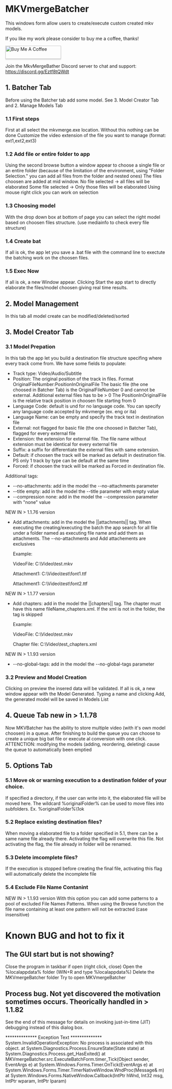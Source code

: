 # MKVmergeBatcher

This windows form allow users to create/execute custom created mkv models.

If you like my work please consider to buy me a coffee, thanks!

<a href="https://www.buymeacoffee.com/bazzu85" target="_blank"><img src="https://www.buymeacoffee.com/assets/img/custom_images/orange_img.png" alt="Buy Me A Coffee" style="height: 41px !important;width: 174px !important;box-shadow: 0px 3px 2px 0px rgba(190, 190, 190, 0.5) !important;-webkit-box-shadow: 0px 3px 2px 0px rgba(190, 190, 190, 0.5) !important;" ></a>

Join the MkvMergeBather Discord server to chat and support: https://discord.gg/Eztf8tQWdt

## 1. Batcher Tab

Before using the Batcher tab add some model. See 3. Model Creator Tab and 2. Manage Models Tab

### 1.1 First steps
First at all select the mkvmerge.exe location. Without this nothing can be done
Customize the video extension of the file you want to manage (format: ext1,ext2,ext3)

### 1.2 Add file or entire folder to app
Using the second browse button a window appear to choose a single file or an entire folder (because of the limitation of the environment, using "Folder Selection." you can add all files from the folder and nested ones)
The files choosen are added at mid window. 
No file selected -> all files will be elaborated
Some file selected -> Only those files will be elaborated
Using mouse right click you can work on selection

### 1.3 Choosing model
With the drop down box at bottom of page you can select the right model based on choosen files structure. (use mediainfo to check every file structure)

### 1.4 Create bat
If all is ok, the app let you save a .bat file with the command line to exectute the batching work on the choosen files.

### 1.5 Exec Now
If all is ok, a new Window appear. Clicking Start the app start to directly elaborate the files/model choosen giving real time results.

## 2. Model Management

In this tab all model create can be modified/deleted/sorted

## 3. Model Creator Tab

### 3.1 Model Prepation
In this tab the app let you build a destination file structure specifing where every track come from.
We have some fields to populate:
- Track type: Video/Audio/Subtitle
- Position: The original position of the track in files. Format OriginalFileNumber:PositionInOriginalFile
The basic file (the one choosed in Batcher Tab) is the OriginalFileNumber 0 and cannot be external. Additional external files has to be > 0
The PositionInOriginalFile is the relative track position in choosen file starting from 0
- Language Code: default is und for no language code. You can specify any language code accepted by mkvmerge (ex. eng or ita)
- Language Name: can be empty and specify the track text in destination file
- External: not flagged for basic file (the one choosed in Batcher Tab), flagged for every external file
- Extension: the extension for external file. The file name without extension must be identical for every external file
- Suffix: a suffix for differentiate the external files with same extension.
- Default: if choosen the track will be marked as default in destination file.
PS only 1 track by type can be default at the same time
- Forced: if choosen the track will be marked as Forced in destination file.

Additional tags:
- --no-attachments: add in the model the --no-attachments parameter
- --title empty: add in the model the --title parameter with empty value
- --compression none: add in the model the --compression parameter with "none" value

NEW IN > 1.1.76 version
- Add attachments: add in the model the ||attachments|| tag. When executing the creating/executing the batch the app search for all file 
  under a folder named as executing file name and add them as attachments. The --no-attachments and Add attachements are exclusives
  
  Example:
  
  VideoFile: C:\Video\test.mkv
  
  Attachment1: C:\Video\test\font1.ttf
  
  Attachment1: C:\Video\test\font2.ttf

NEW IN > 1.1.77 version
- Add chapters: add in the model the ||chapters|| tag. The chapter must have this name fileName_chapters.xml. If the xml is not in the 
  folder, the tag is skipped
  
  Example:
  
  VideoFile: C:\Video\test.mkv
  
  Chapter file: C:\Video\test_chapters.xml

NEW IN > 1.1.93 version
- --no-global-tags: add in the model the --no-global-tags parameter

### 3.2 Preview and Model Creation
Clicking on preview the insered data will be validated.
If all is ok, a new window appear with the Model Generated. Typing a name and clicking Add, the generated model will be saved in Models List

## 4. Queue Tab new in > 1.1.78

Now MKVBatcher has the ability to store multiple video (with it's own model choosen) in a queue.
After finishing to build the queue you can choose to create a unique big bat file or execute al conversion with one click.
ATTENCTION: modifying the models (adding, reordering, deleting) cause the queue to automatically been emptied

## 5. Options Tab

### 5.1 Move ok or warning execution to a destination folder of your choice. 
If specified a directory, if the user can write into it, the elaborated file will be moved here.
The wildcard %originalFolder% can be used to move files into subfolders. Ex. %originalFolder%\1ok

### 5.2 Replace existing destination files?
When moving a elaborated file to a folder specified in 5.1, there can be a same name file already there. 
Activating the flag will overwrite this file. 
Not activating the flag, the file already in folder will be renamed.

### 5.3 Delete imcomplete files?
If the execution is stopped before creating the final file, activating this flag will automatically delete the incomplete file

### 5.4 Exclude File Name Contanint
NEW IN > 1.1.93 version
With this option you can add some patterns to a pool of excluded File Names Patterns. When using the Browse function the file 
name containing at least one pattern will not be extracted (case insensitive)

# Known BUG and hot to fix it

## The GUI start but is not showing?

Close the program in taskbar if open (right click, close)
Open the %localappdata% folder (WIN+R and type %localappdata%) 
Delete the MKVmergeBatcher folder
Try to open MKVmergeBatcher

## Process bug. Not yet discovered the motivation sometimes occurs. Theorically handled in > 1.1.82

See the end of this message for details on invoking 
just-in-time (JIT) debugging instead of this dialog box.

************** Exception Text **************
System.InvalidOperationException: No process is associated with this object.
   at System.Diagnostics.Process.EnsureState(State state)
   at System.Diagnostics.Process.get_HasExited()
   at MKVmergeBatcher.src.ExecuteBatchForm.timer_Tick(Object sender, EventArgs e)
   at System.Windows.Forms.Timer.OnTick(EventArgs e)
   at System.Windows.Forms.Timer.TimerNativeWindow.WndProc(Message& m)
   at System.Windows.Forms.NativeWindow.Callback(IntPtr hWnd, Int32 msg, IntPtr wparam, IntPtr lparam)
